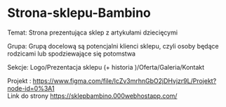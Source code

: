 # Strona-sklepu-Bambino
 Temat: Strona prezentująca sklep z artykułami dziecięcymi  

  Grupa: Grupą docelową są potencjalni klienci sklepu, czyli osoby będące rodzicami lub spodziewające się potomstwa  

   Sekcje:  Logo/Prezentacja sklepu (+ historia )/Oferta/Galeria/Kontakt 

   Projekt : https://www.figma.com/file/IcZv3mrhnGbO2jDHvjzr9L/Projekt?node-id=0%3A1  
   Link do strony https://sklepbambino.000webhostapp.com/ 
